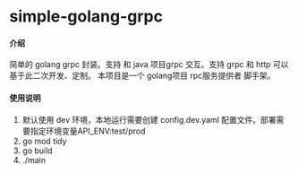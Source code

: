 # simple-golang-grpc

#### 介绍

简单的 golang grpc 封装。支持 和 java 项目grpc 交互。支持 grpc 和 http 可以基于此二次开发、定制。
本项目是一个 golang项目 rpc服务提供者 脚手架。

#### 使用说明

1. 默认使用 dev 环境，本地运行需要创建 config.dev.yaml 配置文件。部署需要指定环境变量API_ENV:test/prod
2. go mod tidy
3. go build
4. ./main
